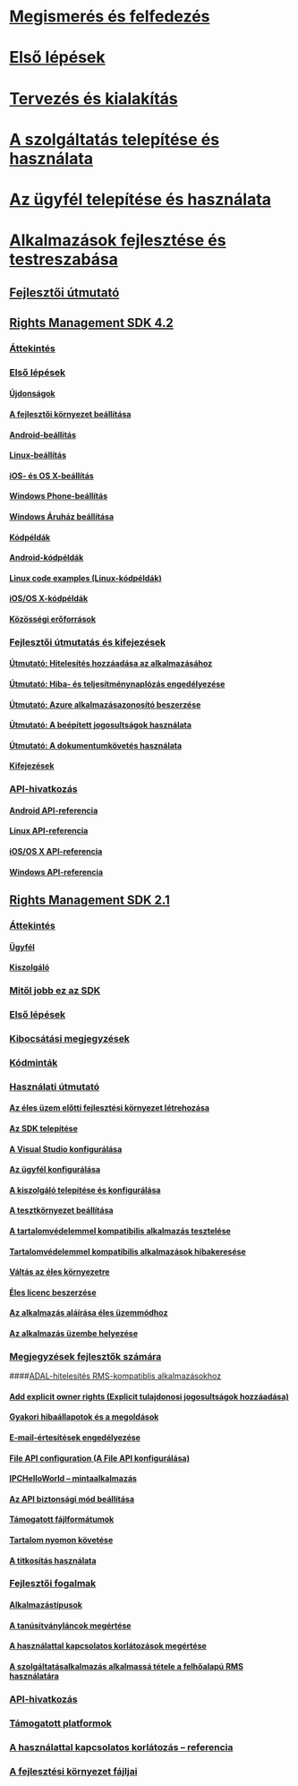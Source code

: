 # [Megismerés és felfedezés](/rights-management/understand-explore/azure-rights-management)
# [Első lépések](/rights-management/get-started/requirements-azure-rms)
# [Tervezés és kialakítás](/rights-management/plan-design/deployment-roadmap)
# [A szolgáltatás telepítése és használata](/rights-management/deploy-use/activate-service)
# [Az ügyfél telepítése és használata](/rights-management/rms-client/use-client)
# [Alkalmazások fejlesztése és testreszabása](developers-guide.md)
## [Fejlesztői útmutató](developers-guide.md)
## [Rights Management SDK 4.2](active-directory-rights-management-services-multi-platform-thin-client-sdk-portal.md)
### [Áttekintés](overview.md)
### [Első lépések](get-started.md)
#### [Újdonságok](release-notes.md)
#### [A fejlesztői környezet beállítása](setup-Developer-environment.md)
#### [Android-beállítás](android-sdk.md)
#### [Linux-beállítás](linux-setup.md)
#### [iOS- és OS X-beállítás](ios-sdk.md)
#### [Windows Phone-beállítás](windows-phone-apps.md)
#### [Windows Áruház beállítása](winrt-sdk.md)
#### [Kódpéldák](code-examples.md)
#### [Android-kódpéldák](android-code.md)
#### [Linux code examples (Linux-kódpéldák)](linux-c-code-examples.md)
#### [iOS/OS X-kódpéldák](ios-os-x-code-examples.md)
#### [Közösségi erőforrások](community-resources.md)
### [Fejlesztői útmutatás és kifejezések](core-concepts.md)
#### [Útmutató: Hitelesítés hozzáadása az alkalmazásához](authentication-integration.md)
#### [Útmutató: Hiba- és teljesítménynaplózás engedélyezése](enabling-logging.md)
#### [Útmutató: Azure alkalmazásazonosító beszerzése](application-id.md)
#### [Útmutató: A beépített jogosultságok használata](built-in-rights-usage-restriction-reference.md)
#### [Útmutató: A dokumentumkövetés használata](how-to-use-document-tracking.md)
#### [Kifejezések](terms.md)
### [API-hivatkozás](api-reference-4-2.md)
#### [Android API-referencia](android-namespaces.md)
#### [Linux API-referencia](linux-c-api-reference.md)
#### [iOS/OS X API-referencia](/rights-management/sdk/4.2/api/iOS/iOS)
#### [Windows API-referencia](/rights-management/sdk/4.2/api/winrt/Microsoft.RightsManagement)
## [Rights Management SDK 2.1](microsoft-information-protection-and-control-client-portal.md)
### [Áttekintés](ad-rms-overview.md)
#### [Ügyfél](ad-rms-client.md)
#### [Kiszolgáló](ad-rms-server.md)
### [Mitől jobb ez az SDK](differences-between-ad-rms-and-ad-rms-2-0.md)
### [Első lépések](getting-started-with-ad-rms-2-0.md)
### [Kibocsátási megjegyzések](release-notes-rtm.md)
### [Kódminták](samples.md)
### [Használati útmutató](how-to-use-msipc.md)
#### [Az éles üzem előtti fejlesztési környezet létrehozása](how-to-set-up-the-pre-production-Development-environment.md)
#### [Az SDK telepítése](create-your-first-rights-aware-application.md)
#### [A Visual Studio konfigurálása](how-to-configure-a-visual-studio-project-to-use-the-ad-rms-sdk-2-0.md)
#### [Az ügyfél konfigurálása](how-to-configure-the-ad-rms-client-2-0.md)
#### [A kiszolgáló telepítése és konfigurálása](how-to-install-and-configure-an-rms-server.md)
#### [A tesztkörnyezet beállítása](how-to-set-up-your-test-environment.md)
#### [A tartalomvédelemmel kompatibilis alkalmazás tesztelése](running-your-first-application.md)
#### [Tartalomvédelemmel kompatibilis alkalmazások hibakeresése](debugging-applications-that-use-ad-rms.md)
#### [Váltás az éles környezetre](switching-to-the-production-environment.md)
#### [Éles licenc beszerzése](obtaining-a-production-license.md)
#### [Az alkalmazás aláírása éles üzemmódhoz](signing-your-application-for-production.md)
#### [Az alkalmazás üzembe helyezése](deploying-your-application.md)
### [Megjegyzések fejlesztők számára](Developer-notes.md)
####[ADAL-hitelesítés RMS-kompatiblis alkalmazásokhoz](ADAL-authentication.md)
#### [Add explicit owner rights (Explicit tulajdonosi jogosultságok hozzáadása)](add-explicit-owner-rights.md)
#### [Gyakori hibaállapotok és a megoldások](common-error-conditions-and-solutions.md)
#### [E-mail-értesítések engedélyezése](how-to-enable-email-notification.md)
#### [File API configuration (A File API konfigurálása)](file-api-configuration.md)
#### [IPCHelloWorld – mintaalkalmazás](how-to-build-your-first-application.md)
#### [Az API biztonsági mód beállítása](setting-the-api-security-mode-api-mode.md)
#### [Támogatott fájlformátumok](supported-file-formats.md)
#### [Tartalom nyomon követése](tracking-content.md)
#### [A titkosítás használata](working-with-encryption.md)
### [Fejlesztői fogalmak](ad-rms-concepts-nav.md)
#### [Alkalmazástípusok](application-types.md)
#### [A tanúsítványláncok megértése](understanding-certificate-chains.md)
#### [A használattal kapcsolatos korlátozások megértése](understanding-usage-restrictions.md)
#### [A szolgáltatásalkalmazás alkalmassá tétele a felhőalapú RMS használatára](how-to-use-file-api-with-aadrm-cloud.md)
### [API-hivatkozás](api-reference-2-1.md)
### [Támogatott platformok](supported-platforms.md)
### [A használattal kapcsolatos korlátozás – referencia](usage-restriction-reference.md)
### [A fejlesztési környezet fájljai](sdk-elements.md)


<!--HONumber=May16_HO2-->


